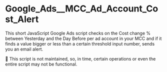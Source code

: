 # Google_Ads__MCC_Ad_Account_Cost_Alert

This short JavaScript Google Ads script checks on the Cost change % between Yesterday and the Day Before per ad account in your MCC and if it finds a value bigger or less than a certain threshold input number, sends you an email alert.

🚸 This script is not maintained, so, in time, certain operations or even the entire script may not be functional.
